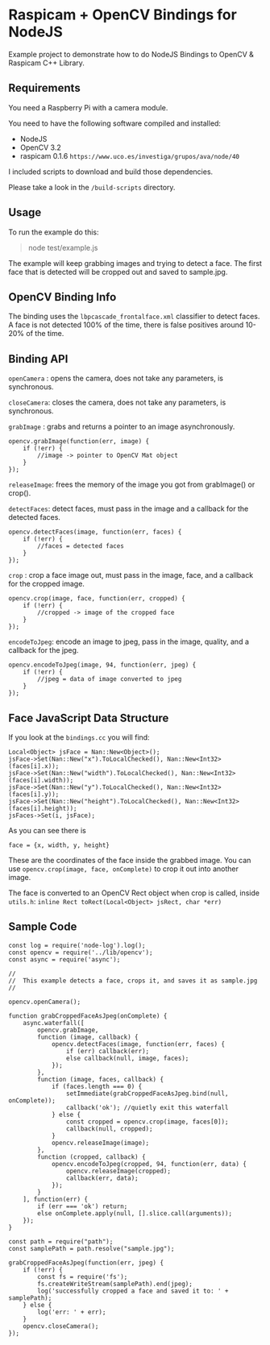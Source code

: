 # Raspicam + OpenCV Bindings for NodeJS

Example project to demonstrate how to do NodeJS Bindings to OpenCV & Raspicam C++ Library.

## Requirements

You need a Raspberry Pi with a camera module.

You need to have the following software compiled and installed:

* NodeJS
* OpenCV 3.2
* raspicam 0.1.6 `https://www.uco.es/investiga/grupos/ava/node/40`

I included scripts to download and build those dependencies.

Please take a look  in the `/build-scripts` directory.

## Usage

To run the example do this:

> node test/example.js

The example will keep grabbing images and trying to detect a face.
The first face that is detected will be cropped out and saved to sample.jpg.

## OpenCV Binding Info

The binding uses the `lbpcascade_frontalface.xml` classifier to detect faces.
A face is not detected 100% of the time, there is false positives around 10-20% of the time.

## Binding API

`openCamera` : opens the camera, does not take any parameters, is synchronous.

`closeCamera`: closes the camera, does not take any parameters, is synchronous.

`grabImage`  : grabs and returns a pointer to an image asynchronously.

	opencv.grabImage(function(err, image) {
		if (!err) {
			//image -> pointer to OpenCV Mat object
		}
	});
	
`releaseImage`: frees the memory of the image you got from grabImage() or crop().

`detectFaces`: detect faces, must pass in the image and a callback for the detected faces.

	opencv.detectFaces(image, function(err, faces) {
		if (!err) {
			//faces = detected faces
		}
	});
	
`crop` : crop a face image out, must pass in the image, face, and a callback for the cropped image. 

	opencv.crop(image, face, function(err, cropped) {
		if (!err) {
			//cropped -> image of the cropped face
		}
	});
	
`encodeToJpeg`: encode an image to jpeg, pass in the image, quality, and a callback for the jpeg.

	opencv.encodeToJpeg(image, 94, function(err, jpeg) {
		if (!err) {
			//jpeg = data of image converted to jpeg
		}
	});

## Face JavaScript Data Structure

If you look at the `bindings.cc` you will find:

	Local<Object> jsFace = Nan::New<Object>();
	jsFace->Set(Nan::New("x").ToLocalChecked(), Nan::New<Int32>(faces[i].x));
	jsFace->Set(Nan::New("width").ToLocalChecked(), Nan::New<Int32>(faces[i].width));
	jsFace->Set(Nan::New("y").ToLocalChecked(), Nan::New<Int32>(faces[i].y));
	jsFace->Set(Nan::New("height").ToLocalChecked(), Nan::New<Int32>(faces[i].height));
	jsFaces->Set(i, jsFace);
	
As you can see there is 
	
	face = {x, width, y, height}

These are the coordinates of the face inside the grabbed image.
You can use `opencv.crop(image, face, onComplete)` to crop it out into another image.

The face is converted to an OpenCV Rect object when crop is called, inside `utils.h`:
`inline Rect toRect(Local<Object> jsRect, char *err)`

## Sample Code

```
const log = require('node-log').log();
const opencv = require('../lib/opencv');
const async = require('async');

//
//	This example detects a face, crops it, and saves it as sample.jpg
//

opencv.openCamera();

function grabCroppedFaceAsJpeg(onComplete) {
	async.waterfall([
	    opencv.grabImage,
  	    function (image, callback) {
  	    	opencv.detectFaces(image, function(err, faces) {
  	    		if (err) callback(err);
  	    		else callback(null, image, faces);
  	    	});
  	    },
  	    function (image, faces, callback) {
  	    	if (faces.length === 0) {
  	    		setImmediate(grabCroppedFaceAsJpeg.bind(null, onComplete));
  	    		callback('ok'); //quietly exit this waterfall
  	    	} else {
  	    		const cropped = opencv.crop(image, faces[0]);
  	    		callback(null, cropped);
  	    	}
  	    	opencv.releaseImage(image);
  	    },
  	    function (cropped, callback) {
	  	  	opencv.encodeToJpeg(cropped, 94, function(err, data) {
	  			opencv.releaseImage(cropped);
	  			callback(err, data);
	  		});
  	    }
  	], function(err) {
 		if (err === 'ok') return;
 		else onComplete.apply(null, [].slice.call(arguments));
 	});
}

const path = require("path");
const samplePath = path.resolve("sample.jpg"); 

grabCroppedFaceAsJpeg(function(err, jpeg) {
	if (!err) {
		const fs = require('fs');
		fs.createWriteStream(samplePath).end(jpeg);
		log('successfully cropped a face and saved it to: ' + samplePath);
	} else {
		log('err: ' + err);
	}
	opencv.closeCamera();
});
```



